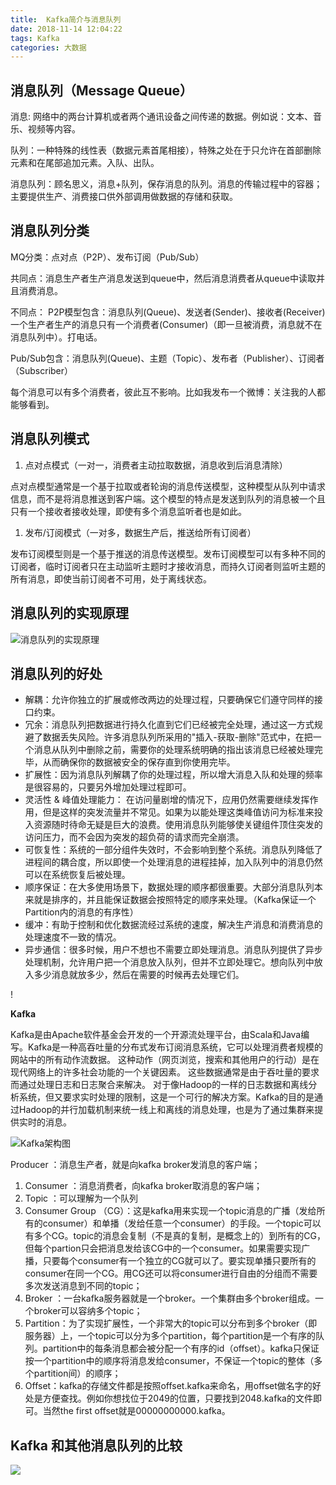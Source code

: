 ```yaml
---
title:  Kafka简介与消息队列
date: 2018-11-14 12:04:22
tags: Kafka
categories: 大数据
---
```


## 消息队列（Message Queue）

消息: 网络中的两台计算机或者两个通讯设备之间传递的数据。例如说：文本、音乐、视频等内容。

队列：一种特殊的线性表（数据元素首尾相接），特殊之处在于只允许在首部删除元素和在尾部追加元素。入队、出队。

消息队列：顾名思义，消息+队列，保存消息的队列。消息的传输过程中的容器；主要提供生产、消费接口供外部调用做数据的存储和获取。

## 消息队列分类

MQ分类：点对点（P2P）、发布订阅（Pub/Sub）

共同点：消息生产者生产消息发送到queue中，然后消息消费者从queue中读取并且消费消息。

不同点：    P2P模型包含：消息队列(Queue)、发送者(Sender)、接收者(Receiver)一个生产者生产的消息只有一个消费者(Consumer)（即一旦被消费，消息就不在消息队列中）。打电话。

Pub/Sub包含：消息队列(Queue)、主题（Topic）、发布者（Publisher）、订阅者（Subscriber）

每个消息可以有多个消费者，彼此互不影响。比如我发布一个微博：关注我的人都能够看到。

## 消息队列模式

1. 点对点模式（一对一，消费者主动拉取数据，消息收到后消息清除）

点对点模型通常是一个基于拉取或者轮询的消息传送模型，这种模型从队列中请求信息，而不是将消息推送到客户端。这个模型的特点是发送到队列的消息被一个且只有一个接收者接收处理，即使有多个消息监听者也是如此。

1. 发布/订阅模式（一对多，数据生产后，推送给所有订阅者）

发布订阅模型则是一个基于推送的消息传送模型。发布订阅模型可以有多种不同的订阅者，临时订阅者只在主动监听主题时才接收消息，而持久订阅者则监听主题的所有消息，即使当前订阅者不可用，处于离线状态。

## 消息队列的实现原理

![消息队列的实现原理](https://s1.ax1x.com/2018/11/18/izvOfS.jpg)

## 消息队列的好处

- 解耦：允许你独立的扩展或修改两边的处理过程，只要确保它们遵守同样的接口约束。
- 冗余：消息队列把数据进行持久化直到它们已经被完全处理，通过这一方式规避了数据丢失风险。许多消息队列所采用的"插入-获取-删除"范式中，在把一个消息从队列中删除之前，需要你的处理系统明确的指出该消息已经被处理完毕，从而确保你的数据被安全的保存直到你使用完毕。
- 扩展性：因为消息队列解耦了你的处理过程，所以增大消息入队和处理的频率是很容易的，只要另外增加处理过程即可。
- 灵活性 & 峰值处理能力： 在访问量剧增的情况下，应用仍然需要继续发挥作用，但是这样的突发流量并不常见。如果为以能处理这类峰值访问为标准来投入资源随时待命无疑是巨大的浪费。使用消息队列能够使关键组件顶住突发的访问压力，而不会因为突发的超负荷的请求而完全崩溃。
- 可恢复性：系统的一部分组件失效时，不会影响到整个系统。消息队列降低了进程间的耦合度，所以即使一个处理消息的进程挂掉，加入队列中的消息仍然可以在系统恢复后被处理。
- 顺序保证：在大多使用场景下，数据处理的顺序都很重要。大部分消息队列本来就是排序的，并且能保证数据会按照特定的顺序来处理。（Kafka保证一个Partition内的消息的有序性）
- 缓冲：有助于控制和优化数据流经过系统的速度，解决生产消息和消费消息的处理速度不一致的情况。
- 异步通信：很多时候，用户不想也不需要立即处理消息。消息队列提供了异步处理机制，允许用户把一个消息放入队列，但并不立即处理它。想向队列中放入多少消息就放多少，然后在需要的时候再去处理它们。

!

**Kafka**

Kafka是由Apache软件基金会开发的一个开源流处理平台，由Scala和Java编写。Kafka是一种高吞吐量的分布式发布订阅消息系统，它可以处理消费者规模的网站中的所有动作流数据。 这种动作（网页浏览，搜索和其他用户的行动）是在现代网络上的许多社会功能的一个关键因素。 这些数据通常是由于吞吐量的要求而通过处理日志和日志聚合来解决。 对于像Hadoop的一样的日志数据和离线分析系统，但又要求实时处理的限制，这是一个可行的解决方案。Kafka的目的是通过Hadoop的并行加载机制来统一线上和离线的消息处理，也是为了通过集群来提供实时的消息。



![Kafka架构图](https://s1.ax1x.com/2018/11/18/FSSEL9.png)

Producer ：消息生产者，就是向kafka broker发消息的客户端；

1. Consumer ：消息消费者，向kafka broker取消息的客户端；
2. Topic ：可以理解为一个队列
3. Consumer Group （CG）：这是kafka用来实现一个topic消息的广播（发给所有的consumer）和单播（发给任意一个consumer）的手段。一个topic可以有多个CG。topic的消息会复制（不是真的复制，是概念上的）到所有的CG，但每个partion只会把消息发给该CG中的一个consumer。如果需要实现广播，只要每个consumer有一个独立的CG就可以了。要实现单播只要所有的consumer在同一个CG。用CG还可以将consumer进行自由的分组而不需要多次发送消息到不同的topic；
4. Broker ：一台kafka服务器就是一个broker。一个集群由多个broker组成。一个broker可以容纳多个topic；
5. Partition：为了实现扩展性，一个非常大的topic可以分布到多个broker（即服务器）上，一个topic可以分为多个partition，每个partition是一个有序的队列。partition中的每条消息都会被分配一个有序的id（offset）。kafka只保证按一个partition中的顺序将消息发给consumer，不保证一个topic的整体（多个partition间）的顺序；
6. Offset：kafka的存储文件都是按照offset.kafka来命名，用offset做名字的好处是方便查找。例如你想找位于2049的位置，只要找到2048.kafka的文件即可。当然the first offset就是00000000000.kafka。

## Kafka 和其他消息队列的比较

![](https://s1.ax1x.com/2018/11/18/izv4QH.jpg)